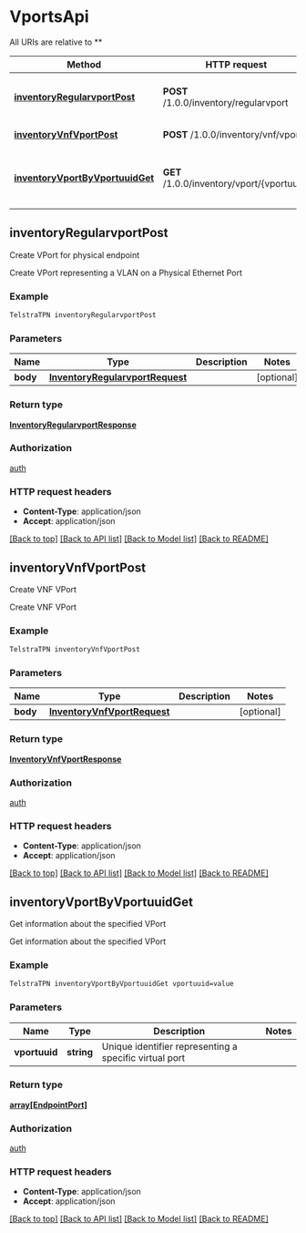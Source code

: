 # VportsApi

All URIs are relative to **

Method | HTTP request | Description
------------- | ------------- | -------------
[**inventoryRegularvportPost**](VportsApi.md#inventoryRegularvportPost) | **POST** /1.0.0/inventory/regularvport | Create VPort for physical endpoint
[**inventoryVnfVportPost**](VportsApi.md#inventoryVnfVportPost) | **POST** /1.0.0/inventory/vnf/vport | Create VNF VPort
[**inventoryVportByVportuuidGet**](VportsApi.md#inventoryVportByVportuuidGet) | **GET** /1.0.0/inventory/vport/{vportuuid} | Get information about the specified VPort


## **inventoryRegularvportPost**

Create VPort for physical endpoint

Create VPort representing a VLAN on a Physical Ethernet Port

### Example
```bash
TelstraTPN inventoryRegularvportPost
```

### Parameters

Name | Type | Description  | Notes
------------- | ------------- | ------------- | -------------
 **body** | [**InventoryRegularvportRequest**](InventoryRegularvportRequest.md) |  | [optional]

### Return type

[**InventoryRegularvportResponse**](InventoryRegularvportResponse.md)

### Authorization

[auth](../README.md#auth)

### HTTP request headers

 - **Content-Type**: application/json
 - **Accept**: application/json

[[Back to top]](#) [[Back to API list]](../README.md#documentation-for-api-endpoints) [[Back to Model list]](../README.md#documentation-for-models) [[Back to README]](../README.md)

## **inventoryVnfVportPost**

Create VNF VPort

Create VNF VPort

### Example
```bash
TelstraTPN inventoryVnfVportPost
```

### Parameters

Name | Type | Description  | Notes
------------- | ------------- | ------------- | -------------
 **body** | [**InventoryVnfVportRequest**](InventoryVnfVportRequest.md) |  | [optional]

### Return type

[**InventoryVnfVportResponse**](InventoryVnfVportResponse.md)

### Authorization

[auth](../README.md#auth)

### HTTP request headers

 - **Content-Type**: application/json
 - **Accept**: application/json

[[Back to top]](#) [[Back to API list]](../README.md#documentation-for-api-endpoints) [[Back to Model list]](../README.md#documentation-for-models) [[Back to README]](../README.md)

## **inventoryVportByVportuuidGet**

Get information about the specified VPort

Get information about the specified VPort

### Example
```bash
TelstraTPN inventoryVportByVportuuidGet vportuuid=value
```

### Parameters

Name | Type | Description  | Notes
------------- | ------------- | ------------- | -------------
 **vportuuid** | **string** | Unique identifier representing a specific virtual port |

### Return type

[**array[EndpointPort]**](EndpointPort.md)

### Authorization

[auth](../README.md#auth)

### HTTP request headers

 - **Content-Type**: application/json
 - **Accept**: application/json

[[Back to top]](#) [[Back to API list]](../README.md#documentation-for-api-endpoints) [[Back to Model list]](../README.md#documentation-for-models) [[Back to README]](../README.md)

